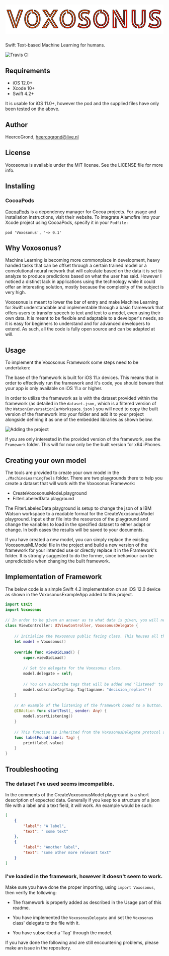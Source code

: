 # ![Voxosonus Logo](./WikiImages/Voxosonus_Full.png)
Swift Text-based Machine Learning for humans.

![Travis CI](https://travis-ci.org/HeercoGrond/Voxosonus.svg?branch=master)

## Requirements
* iOS 12.0+
* Xcode 10+
* Swift 4.2+

It is usable for iOS 11.0+, however the pod and the supplied files have only been tested on the above.

## Author

HeercoGrond, heercogrond@live.nl

## License

Voxosonus is available under the MIT license. See the LICENSE file for more info.

## Installing

### CocoaPods 

[CocoaPods]("https://cocoapods.org/") is a dependency manager for Cocoa projects. For usage and installation instructions, visit their website. To integrate Alamofire into your Xcode project using CocoaPods, specify it in your `Podfile:`

```pod 'Voxosonus', '~> 0.1'``` 

## Why Voxosonus? 

Machine Learning is becoming more commonplace in development, heavy handed tasks that can be offset through a certain trained model or a convolutional neural network that will calculate based on the data it is set to analyze to produce predictions based on what the user has said. However I noticed a distinct lack in applications using the technology while it could offer an interesting solution, mostly because the complexity of the subject is very high.

Voxosonus is meant to lower the bar of entry and make Machine Learning for Swift understandable and implementable through a basic framework that offers users to transfer speech to text and text to a model, even using their own data. It is meant to be flexible and adaptable to a developer's needs, so it is easy for beginners to understand and for advanced developers to extend. As such, all the code is fully open source and can be adapted at will. 

## Usage

To implement the Voxosonus Framework some steps need to be undertaken:

The base of the framework is built for iOS 11.x devices. This means that in order to effectively run the framework and it's code, you should beware that your app is only available on iOS 11.x or higher.

In order to utilize the framework as is with the dataset provided within the framework (as detailed in the `dataset.json,` which is a filtered version of the `WatsonConversationCarWorkspace.json` ) you will need to copy the built version of the framework into your folder and add it to your project alongside defining it as one of the embedded libraries as shown below. 

![Adding the project](./WikiImages/embed.png)

If you are only interested in the provided version of the framework, see the `Framework` folder. This will for now only be the built version for x64 iPhones.

## Creating your own model

The tools are provided to create your own model in the `./MachineLearningTools` folder. There are two playgrounds there to help you create a dataset that will work with the Voxosonus Framework: 
* CreateVoxosonusModel.playground
* FilterLabeledData.playground

The FilterLabeledData playground is setup to change the json of a IBM Watson workspace to a readable format for the CreateVoxosonusModel playground. Input either file into the resources of the playground and change the variables to load in the specified dataset to either adapt or change. In both cases the results will be saved to your documents. 

If you have created a new model, you can simply replace the existing VoxosonusMLModel file in the project and build a new version of the framework for your intended use or directly replace it in the Framework's folder. It is strongly suggested to do the former, since behaviour can be unpredictable when changing the built framework. 

## Implementation of Framework

The below code is a simple Swift 4.2 implementation on an iOS 12.0 device as shown in the VoxosonusExampleApp added to this project.

```swift
import UIKit
import Voxosonus

// In order to be given an answer as to what data is given, you will need to have your class inherit the VoxosonusDelegate.
class ViewController: UIViewController, VoxosonusDelegate {

    // Initialize the Voxosonus public facing class. This houses all the public available functions for use in your application.
    let model = Voxosonus()
    
    override func viewDidLoad() {
        super.viewDidLoad()
        
        // Set the delegate for the Voxosonus class.
        model.delegate = self;
       
        // You can subscribe tags that will be added and 'listened' to when the framework starts listening to speech.
        model.subscribeTag(tag: Tag(tagname: "decision_replies"))
    }
    
    // An example of the listening of the framework bound to a button.
    @IBAction func startTest(_ sender: Any) {
        model.startListening()
    }
    
    // This function is inherited from the VoxosonusDelegate protocol and will fire once the framework has been done processing and analyzing the spoken sentence. 
    func labelFound(label: Tag) {
        print(label.value)
    }
}
```

## Troubleshooting

### The dataset I've used seems imcompatible.

In the comments of the CreateVoxosonusModel playground is a short description of expected data. Generally if you keep to a structure of a json file with a label and a text field, it will work. An example would be such:

```json
[
    {
        "label": "A label",
        "text": " some text"
    },
    {
        "label": "Another label",
        "text": "some other more relevant text"
    }
]
```

### I've loaded in the framework, however it doesn't seem to work.

Make sure you have done the proper importing, using `import Voxosonus`, then verify the following:

* The framework is properly added as described in the Usage part of this readme.

* You have implemented the `VoxosonusDelegate` and set the `Voxosonus` class' delegate to the file with it.

* You have subscribed a 'Tag' through the model. 

If you have done the following and are still encountering problems, please make an issue in the repository. 
